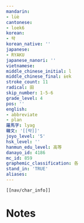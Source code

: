```yaml
---
mandarin:
- lüè
cantonese:
- loek6
korean:
- 략
korean_native: ''
japanese:
- RYAKU
japanese_nanori: ''
vietnamese:
middle_chinese_initial: l
middle_chinese_final: ɨɐk
stroke_count: 11
radical: 田
skip_number: 1-5-6
grade_level: 4
pos: ''
english:
- abbreviate
- plan
羅馬字: lyag
韓文: '[[략]]'
joyo_level: '5'
hsk_level: ''
hanmun_edu_level: 高等
danayo_id: 4186
mc_id: 859
graphemic_classification: 各
stand_in: 'TRUE'
aliases:
---
```

```meta-bind-embed
[[nav/char_info]]
```

# Notes
